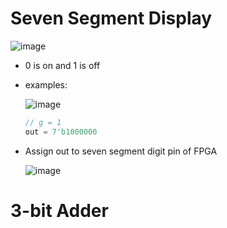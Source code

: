 # Seven Segment Display
![image](https://user-images.githubusercontent.com/38965858/143217062-d6ee5466-3675-4f81-aad0-919d173ba624.png)
* 0 is on and 1 is off
* examples:
  
  ![image](https://user-images.githubusercontent.com/38965858/143217373-27769434-6cc4-4b90-9f98-3e9228a8dfd3.png) 
  ```verilog
  // g = 1
  out = 7'b1000000
  ```
* Assign out to seven segment digit pin of FPGA

  ![image](https://user-images.githubusercontent.com/38965858/143218055-2333b930-0bf0-4c78-99d5-7daa28d2dc7d.png)

# 3-bit Adder
